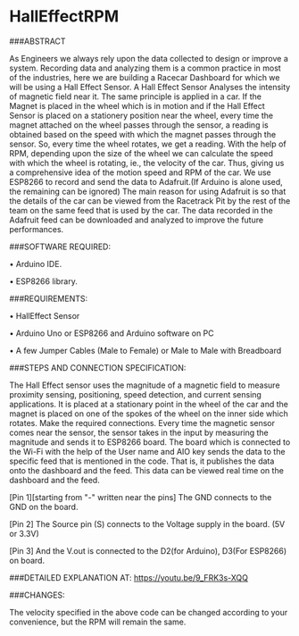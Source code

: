 # HallEffectRPM

###ABSTRACT 
 
As Engineers we always rely upon the data collected to design or improve a system. Recording data and analyzing them is a common practice in most of the industries, here we are building a Racecar Dashboard for which we will be using a Hall Effect Sensor. A Hall Effect Sensor Analyses the intensity of magnetic field near it. The same principle is applied in a car. If the Magnet is placed in the wheel which is in motion and if the Hall Effect Sensor is placed on a stationery position near the wheel, every time the magnet attached on the wheel passes through the sensor, a reading is obtained based on the speed with which the magnet passes through the sensor. So, every time the wheel rotates, we get a reading. With the help of RPM, depending upon the size of the wheel we can calculate the speed with which the wheel is rotating, ie., the velocity of the car. Thus, giving us a comprehensive idea of the motion speed and RPM of the car. We use ESP8266 to record and send the data to Adafruit.(If Arduino is alone used, the remaining can be ignored) The main reason for using Adafruit is so that the details of the car can be viewed from the Racetrack Pit by the rest of the team on the same feed that is used by the car. The data recorded in the Adafruit feed can be downloaded and analyzed to improve the future performances.  
 
 
###SOFTWARE REQUIRED: 

• Arduino IDE. 

• ESP8266 library. 

###REQUIREMENTS:

• HallEffect Sensor

• Arduino Uno or ESP8266 and Arduino software on PC 

• A few Jumper Cables (Male to Female) 
   or Male to Male with Breadboard
   
###STEPS AND CONNECTION SPECIFICATION:

The Hall Effect sensor uses the magnitude of a magnetic field to measure proximity sensing, positioning, speed detection, and current sensing applications.  It is placed at a stationary point in the wheel of the car and the magnet is placed on one of the spokes of the wheel on the inner side which rotates. 
Make the required connections. Every time the magnetic sensor comes near the sensor, the sensor takes in the input by measuring the magnitude and sends it to ESP8266 board. 
The board which is connected to the Wi-Fi with the help of the User name and AIO key sends the data to the specific feed that is mentioned in the code. That is, it publishes the data onto the dashboard and the feed. 
This data can be viewed real time on the dashboard and the feed. 

[Pin 1][starting from "-" written near the pins] The GND connects to the GND on the board.  

[Pin 2] The Source pin (S) connects to the Voltage supply in the board. (5V or 3.3V)

[Pin 3] And the V.out is connected to the D2(for Arduino), D3(For ESP8266) on board. 

###DETAILED EXPLANATION AT:
https://youtu.be/9_FRK3s-XQQ

###CHANGES:

The velocity specified in the above code can be changed according to your convenience, but the RPM will remain the same.
